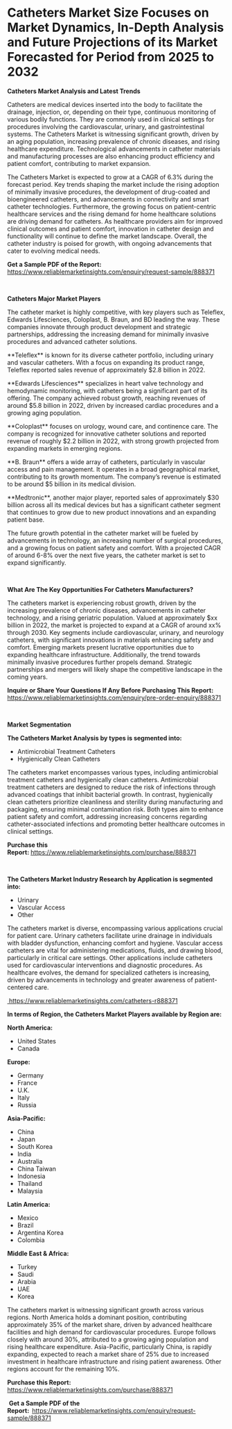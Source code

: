 <p><h1>Catheters Market Size Focuses on Market Dynamics, In-Depth Analysis and Future Projections of its Market Forecasted for Period from 2025 to 2032</h1></p><p><strong>Catheters Market Analysis and Latest Trends</strong></p>
<p><p>Catheters are medical devices inserted into the body to facilitate the drainage, injection, or, depending on their type, continuous monitoring of various bodily functions. They are commonly used in clinical settings for procedures involving the cardiovascular, urinary, and gastrointestinal systems. The Catheters Market is witnessing significant growth, driven by an aging population, increasing prevalence of chronic diseases, and rising healthcare expenditure. Technological advancements in catheter materials and manufacturing processes are also enhancing product efficiency and patient comfort, contributing to market expansion.</p><p>The Catheters Market is expected to grow at a CAGR of 6.3% during the forecast period. Key trends shaping the market include the rising adoption of minimally invasive procedures, the development of drug-coated and bioengineered catheters, and advancements in connectivity and smart catheter technologies. Furthermore, the growing focus on patient-centric healthcare services and the rising demand for home healthcare solutions are driving demand for catheters. As healthcare providers aim for improved clinical outcomes and patient comfort, innovation in catheter design and functionality will continue to define the market landscape. Overall, the catheter industry is poised for growth, with ongoing advancements that cater to evolving medical needs.</p></p>
<p><strong>Get a Sample PDF of the Report:&nbsp;</strong> <a href="https://www.reliablemarketinsights.com/enquiry/request-sample/888371?utm_campaign=2609&utm_medium=2&utm_source=Github&utm_content=ia&utm_term=13042025&utm_id=catheters">https://www.reliablemarketinsights.com/enquiry/request-sample/888371</a></p>
<p>&nbsp;</p>
<p><strong>Catheters Major Market Players</strong></p>
<p><p>The catheter market is highly competitive, with key players such as Teleflex, Edwards Lifesciences, Coloplast, B. Braun, and BD leading the way. These companies innovate through product development and strategic partnerships, addressing the increasing demand for minimally invasive procedures and advanced catheter solutions. </p><p>**Teleflex** is known for its diverse catheter portfolio, including urinary and vascular catheters. With a focus on expanding its product range, Teleflex reported sales revenue of approximately $2.8 billion in 2022. </p><p>**Edwards Lifesciences** specializes in heart valve technology and hemodynamic monitoring, with catheters being a significant part of its offering. The company achieved robust growth, reaching revenues of around $5.8 billion in 2022, driven by increased cardiac procedures and a growing aging population.</p><p>**Coloplast** focuses on urology, wound care, and continence care. The company is recognized for innovative catheter solutions and reported revenue of roughly $2.2 billion in 2022, with strong growth projected from expanding markets in emerging regions.</p><p>**B. Braun** offers a wide array of catheters, particularly in vascular access and pain management. It operates in a broad geographical market, contributing to its growth momentum. The company’s revenue is estimated to be around $5 billion in its medical division.</p><p>**Medtronic**, another major player, reported sales of approximately $30 billion across all its medical devices but has a significant catheter segment that continues to grow due to new product innovations and an expanding patient base.</p><p>The future growth potential in the catheter market will be fueled by advancements in technology, an increasing number of surgical procedures, and a growing focus on patient safety and comfort. With a projected CAGR of around 6-8% over the next five years, the catheter market is set to expand significantly.</p></p>
<p>&nbsp;</p>
<p><strong>What Are The Key Opportunities For Catheters Manufacturers?</strong></p>
<p><p>The catheters market is experiencing robust growth, driven by the increasing prevalence of chronic diseases, advancements in catheter technology, and a rising geriatric population. Valued at approximately $xx billion in 2022, the market is projected to expand at a CAGR of around xx% through 2030. Key segments include cardiovascular, urinary, and neurology catheters, with significant innovations in materials enhancing safety and comfort. Emerging markets present lucrative opportunities due to expanding healthcare infrastructure. Additionally, the trend towards minimally invasive procedures further propels demand. Strategic partnerships and mergers will likely shape the competitive landscape in the coming years.</p></p>
<p><strong>Inquire or Share Your Questions If Any Before Purchasing This Report:</strong> <a href="https://www.reliablemarketinsights.com/enquiry/pre-order-enquiry/888371?utm_campaign=2609&utm_medium=2&utm_source=Github&utm_content=ia&utm_term=13042025&utm_id=catheters">https://www.reliablemarketinsights.com/enquiry/pre-order-enquiry/888371</a></p>
<p>&nbsp;</p>
<p><strong>Market Segmentation</strong></p>
<p><strong>The Catheters Market Analysis by types is segmented into:</strong></p>
<p><ul><li>Antimicrobial Treatment Catheters</li><li>Hygienically Clean Catheters</li></ul></p>
<p><p>The catheters market encompasses various types, including antimicrobial treatment catheters and hygienically clean catheters. Antimicrobial treatment catheters are designed to reduce the risk of infections through advanced coatings that inhibit bacterial growth. In contrast, hygienically clean catheters prioritize cleanliness and sterility during manufacturing and packaging, ensuring minimal contamination risk. Both types aim to enhance patient safety and comfort, addressing increasing concerns regarding catheter-associated infections and promoting better healthcare outcomes in clinical settings.</p></p>
<p><strong>Purchase this Report:&nbsp;</strong><a href="https://www.reliablemarketinsights.com/purchase/888371?utm_campaign=2609&utm_medium=2&utm_source=Github&utm_content=ia&utm_term=13042025&utm_id=catheters">https://www.reliablemarketinsights.com/purchase/888371</a></p>
<p>&nbsp;</p>
<p><strong>The Catheters Market Industry Research by Application is segmented into:</strong></p>
<p><ul><li>Urinary</li><li>Vascular Access</li><li>Other</li></ul></p>
<p><p>The catheters market is diverse, encompassing various applications crucial for patient care. Urinary catheters facilitate urine drainage in individuals with bladder dysfunction, enhancing comfort and hygiene. Vascular access catheters are vital for administering medications, fluids, and drawing blood, particularly in critical care settings. Other applications include catheters used for cardiovascular interventions and diagnostic procedures. As healthcare evolves, the demand for specialized catheters is increasing, driven by advancements in technology and greater awareness of patient-centered care.</p></p>
<p><a href="https://www.reliablemarketinsights.com/catheters-r888371?utm_campaign=2609&utm_medium=2&utm_source=Github&utm_content=ia&utm_term=13042025&utm_id=catheters">&nbsp;https://www.reliablemarketinsights.com/catheters-r888371</a></p>
<p><strong>In terms of Region, the Catheters Market Players available by Region are:</strong></p>
<p>
    <p> <strong> North America: </strong>
        <ul>
            <li>United States</li>
            <li>Canada</li>
        </ul>
        </p> 
    <p> <strong> Europe: </strong>
        <ul>
            <li>Germany</li>
            <li>France</li>
            <li>U.K.</li>
            <li>Italy</li>
            <li>Russia</li>
        </ul>
        </p> 
    <p> <strong> Asia-Pacific: </strong>
        <ul>
            <li>China</li>
            <li>Japan</li>
            <li>South Korea</li>
            <li>India</li>
            <li>Australia</li>
            <li>China Taiwan</li>
            <li>Indonesia</li>
            <li>Thailand</li>
            <li>Malaysia</li>
        </ul>
        </p> 
    <p> <strong> Latin America: </strong>
        <ul>
            <li>Mexico</li>
            <li>Brazil</li>
            <li>Argentina Korea</li>
            <li>Colombia</li>
        </ul>
        </p> 
    <p> <strong> Middle East & Africa: </strong>
        <ul>
            <li>Turkey</li>
            <li>Saudi</li>
            <li>Arabia</li>
            <li>UAE</li>
            <li>Korea</li>
        </ul>
    </p>
    </p>
<p><p>The catheters market is witnessing significant growth across various regions. North America holds a dominant position, contributing approximately 35% of the market share, driven by advanced healthcare facilities and high demand for cardiovascular procedures. Europe follows closely with around 30%, attributed to a growing aging population and rising healthcare expenditure. Asia-Pacific, particularly China, is rapidly expanding, expected to reach a market share of 25% due to increased investment in healthcare infrastructure and rising patient awareness. Other regions account for the remaining 10%.</p></p>
<p><strong>Purchase this Report: </strong><a href="https://www.reliablemarketinsights.com/purchase/888371?utm_campaign=2609&utm_medium=2&utm_source=Github&utm_content=ia&utm_term=13042025&utm_id=catheters">https://www.reliablemarketinsights.com/purchase/888371</a></p>
<p>&nbsp;<strong>Get a Sample PDF of the Report:&nbsp;&nbsp;</strong><a href="https://www.reliablemarketinsights.com/enquiry/request-sample/888371?utm_campaign=2609&utm_medium=2&utm_source=Github&utm_content=ia&utm_term=13042025&utm_id=catheters">https://www.reliablemarketinsights.com/enquiry/request-sample/888371</a></p>
<p><strong></strong></p>
<p><p></p><p></p><p></p></p>